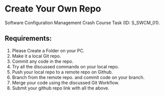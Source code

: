 #  Create Your Own Repo
Software Configuration Management Crash Course Task (ID: S_SWCM_01).
## Requirements:
1. Please Create a Folder on your PC.
2. Make it a local Git repo.
3. Commit any code in the repo.
4. Try all the discussed commands on your local repo.
5. Push your local repo to a remote repo on Github.
6. Branch from the remote repo. and commit code on your branch.
7. Merge your code using the discussed Git Workflow.
8. Submit your github repo link with all the above.